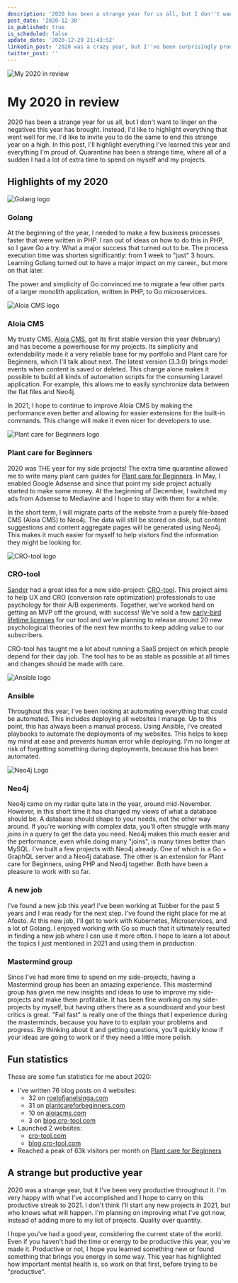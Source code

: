 ```yaml
---
description: '2020 has been a strange year for us all, but I don''t want to linger on the negatives this year has brought. Instead, I''d like to highlight everything that went well for me. In this post, I''ll highlight everything I''ve learned this year and everything I''m proud of.'
post_date: '2020-12-30'
is_published: true
is_scheduled: false
update_date: '2020-12-29 21:43:52'
linkedin_post: '2020 was a crazy year, but I''ve been surprisingly productive during the quarantine. I''ve created a list of everything I''ve done and I''m proud of this year, to end this strange year on a high note. What have you done that you''re most proud of this year?'
twitter_post: ''
---
```


![My 2020 in review](/images/articles/my-2020-in-review.png "My 2020 in review")
# My 2020 in review
2020 has been a strange year for us all, but I don't want to linger on the negatives this year has brought. Instead, I'd like to highlight everything that went well for me. I'd like to invite you to do the same to end this strange year on a high. In this post, I'll highlight everything I've learned this year and everything I'm proud of. Quarantine has been a strange time, where all of a sudden I had a lot of extra time to spend on myself and my projects.

## Highlights of my 2020

![Golang logo](/images/articles/go-logo-banner.png "Golang logo")
### Golang
At the beginning of the year, I needed to make a few business processes faster that were written in PHP. I ran out of ideas on how to do this in PHP, so I gave Go a try. What a major success that turned out to be. The process execution time was shorten significantly: from 1 week to "just" 3 hours. Learning Golang turned out to have a major impact on my career., but more on that later.

The power and simplicity of Go convinced me to migrate a few other parts of a larger monolith application, written in PHP, to Go microservices.

![Aloia CMS logo](/images/articles/aloiacms-logo-banner.png "Aloia CMS logo")
### Aloia CMS
My trusty CMS, [Aloia CMS](https://aloiacms.com), got its first stable version this year (february) and has become a powerhouse for my projects. Its simplicity and extendability made it a very reliable base for my portfolio and Plant care for Beginners, which I'll talk about next. The latest version (3.3.0) brings model events when content is saved or deleted. This change alone makes it possible to build all kinds of automation scripts for the consuming Laravel application. For example, this allows me to easily synchronize data between the flat files and Neo4j.

In 2021, I hope to continue to improve Aloia CMS by making the performance even better and allowing for easier extensions for the built-in commands. This change will make it even nicer for developers to use.

![Plant care for Beginners logo](/images/articles/plantcareforbeginners-logo-banner.png "Plant care for Beginners logo")
### Plant care for Beginners
2020 was THE year for my side projects! The extra time quarantine allowed me to write many plant care guides for [Plant care for Beginners](https://plantcareforbeginners.com). In May, I enabled Google Adsense and since that point my side project actually started to make some money. At the beginning of December, I switched my ads from Adsense to Mediavine and I hope to stay with them for a while.

In the short term, I will migrate parts of the website from a purely file-based CMS (Aloia CMS) to Neo4j. The data will still be stored on disk, but content suggestions and content aggregate pages will be generated using Neo4j. This makes it much easier for myself to help visitors find the information they might be looking for.

![CRO-tool logo](/images/articles/cro-tool-logo-banner.png "CRO-tool logo")
### CRO-tool
[Sander](https://sandervolbeda.com) had a great idea for a new side-project: [CRO-tool](https://cro-tool.com). This project aims to help UX and CRO (conversion rate optimization) professionals to use psychology for their A/B experiments. Together, we've worked hard on getting an MVP off the ground, with success! We've sold a few [early-bird lifetime licenses](https://cro-tool.com/pricing) for our tool and we're planning to release around 20 new psychological theories of the next few months to keep adding value to our subscribers. 

CRO-tool has taught me a lot about running a SaaS project on which people depend for their day job. The tool has to be as stable as possible at all times and changes should be made with care.

![Ansible logo](/images/articles/ansible-logo-banner.png "Ansible logo")
### Ansible
Throughout this year, I've been looking at automating everything that could be automated. This includes deploying all websites I manage. Up to this point, this has always been a manual process. Using Ansible, I've created playbooks to automate the deployments of my websites. This helps to keep my mind at ease and prevents human error while deploying. I'm no longer at risk of forgetting something during deployments, because this has been automated.

![Neo4j Logo](/images/articles/neo4j-logo-banner.png "Neo4j Logo")
### Neo4j
Neo4j came on my radar quite late in the year, around mid-November. However, in this short time it has changed my views of what a database should be. A database should shape to your needs, not the other way around. If you're working with complex data, you'll often struggle with many joins in a query to get the data you need. Neo4j makes this much easier and the performance, even while doing many "joins", is many times better than MySQL. I've built a few projects with Neo4j already. One of which is a Go + GraphQL server and a Neo4j database. The other is an extension for Plant care for Beginners, using PHP and Neo4j together. Both have been a pleasure to work with so far.

### A new job
I've found a new job this year! I've been working at Tubber for the past 5 years and I was ready for the next step. I've found the right place for me at Afosto. At this new job, I'll get to work with Kubernetes, Microservices, and a lot of Golang. I enjoyed working with Go so much that it ultimately resulted in finding a new job where I can use it more often. I hope to learn a lot about the topics I just mentioned in 2021 and using them in production.

### Mastermind group
Since I've had more time to spend on my side-projects, having a Mastermind group has been an amazing experience. This mastermind group has given me new insights and ideas to use to improve my side-projects and make them profitable. It has been fine working on my side-projects by myself, but having others there as a soundboard and your best critics is great. "Fail fast" is really one of the things that I experience during the masterminds, because you have to to explain your problems and progress. By thinking about it and getting questions, you'll quickly know if your ideas are going to work or if they need a little more polish.

## Fun statistics
These are some fun statistics for me about 2020:

- I've written 76 blog posts on 4 websites:
	- 32 on [roelofjanelsinga.com](https://roelofjanelsinga.com)
	- 31 on [plantcareforbeginners.com](https://plantcareforbeginners.com)
	- 10 on [aloiacms.com](https://aloiacms.com)
	- 3 on [blog.cro-tool.com](https://blog.cro-tool.com)
- Launched 2 websites:
	- [cro-tool.com](https://cro-tool.com)
	- [blog.cro-tool.com](https://blog.cro-tool.com)
- Reached a peak of 63k visitors per month on [Plant care for Beginners](https://plantcareforbeginners.com)

## A strange but productive year
2020 was a strange year, but it I've been very productive throughout it. I'm very happy with what I've accomplished and I hope to carry on this productive streak to 2021. I don't think I'll start any new projects in 2021, but who knows what will happen. I'm planning on improving what I've got now, instead of adding more to my list of projects. Quality over quantity.

I hope you've had a good year, considering the current state of the world. Even if you haven't had the time or energy to be productive this year, you've made it. Productive or not, I hope you learned something new or found something that brings you energy in some way. This year has highlighted how important mental health is, so work on that first, before trying to be "productive".